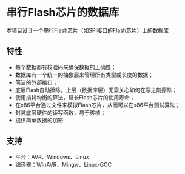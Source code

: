 # 串行Flash芯片的数据库

本项目设计一个串行Flash芯片（如SPI接口的Flash芯片）上的数据库

## 特性

* 每个数据都有校验码来确保数据的正确性；
* 数据库有一个统一的抽象层来管理所有类型或长度的数据；
* 简洁的外部接口；
* 底层Flash自动擦除，上层（数据库层）无需关心如何在写之前擦除；
* 使用损耗均衡的算法，延长Flash芯片的使用寿命；
* 在x86平台通过文件来模拟Flash芯片，从而可以在x86平台测试算法；
* 封装底层硬件的读写函数，易于移植；
* 提供简单数据的加密

## 支持

* 平台：AVR、Windows、Linux
* 编译器：WinAVR、Mingw、Linux-GCC
